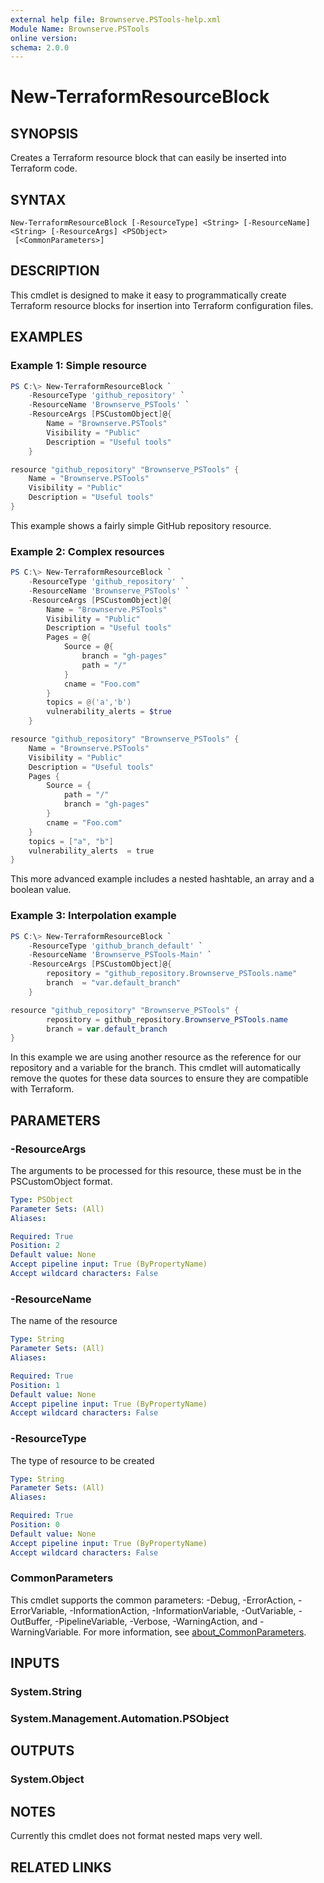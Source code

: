 ```yaml
---
external help file: Brownserve.PSTools-help.xml
Module Name: Brownserve.PSTools
online version:
schema: 2.0.0
---
```


# New-TerraformResourceBlock

## SYNOPSIS
Creates a Terraform resource block that can easily be inserted into Terraform code.

## SYNTAX

```
New-TerraformResourceBlock [-ResourceType] <String> [-ResourceName] <String> [-ResourceArgs] <PSObject>
 [<CommonParameters>]
```

## DESCRIPTION
This cmdlet is designed to make it easy to programmatically create Terraform resource blocks for insertion into Terraform configuration files.

## EXAMPLES

### Example 1: Simple resource
```powershell
PS C:\> New-TerraformResourceBlock `
    -ResourceType 'github_repository' `
    -ResourceName 'Brownserve_PSTools' `
    -ResourceArgs [PSCustomObject]@{
        Name = "Brownserve.PSTools"
        Visibility = "Public"
        Description = "Useful tools"
    }

resource "github_repository" "Brownserve_PSTools" {
    Name = "Brownserve.PSTools" 
    Visibility = "Public"
    Description = "Useful tools"
}
```

This example shows a fairly simple GitHub repository resource.

### Example 2: Complex resources
```powershell
PS C:\> New-TerraformResourceBlock `
    -ResourceType 'github_repository' `
    -ResourceName 'Brownserve_PSTools' `
    -ResourceArgs [PSCustomObject]@{
        Name = "Brownserve.PSTools"
        Visibility = "Public"
        Description = "Useful tools"
        Pages = @{
            Source = @{
                branch = "gh-pages"
                path = "/"
            }
            cname = "Foo.com"
        }
        topics = @('a','b')
        vulnerability_alerts = $true
    }

resource "github_repository" "Brownserve_PSTools" {
    Name = "Brownserve.PSTools"
    Visibility = "Public"
    Description = "Useful tools"
    Pages {   
        Source = {
            path = "/"
            branch = "gh-pages"
        }
        cname = "Foo.com"
    }
    topics = ["a", "b"]
    vulnerability_alerts  = true
}
```

This more advanced example includes a nested hashtable, an array and a boolean value.

### Example 3: Interpolation example
```powershell
PS C:\> New-TerraformResourceBlock `
    -ResourceType 'github_branch_default' `
    -ResourceName 'Brownserve_PSTools-Main' `
    -ResourceArgs [PSCustomObject]@{
        repository = "github_repository.Brownserve_PSTools.name"
        branch  = "var.default_branch"
    }

resource "github_repository" "Brownserve_PSTools" {
        repository = github_repository.Brownserve_PSTools.name
        branch = var.default_branch
}
```

In this example we are using another resource as the reference for our repository and a variable for the branch.
This cmdlet will automatically remove the quotes for these data sources to ensure they are compatible with Terraform.

## PARAMETERS

### -ResourceArgs
The arguments to be processed for this resource, these must be in the PSCustomObject format.

```yaml
Type: PSObject
Parameter Sets: (All)
Aliases:

Required: True
Position: 2
Default value: None
Accept pipeline input: True (ByPropertyName)
Accept wildcard characters: False
```

### -ResourceName
The name of the resource

```yaml
Type: String
Parameter Sets: (All)
Aliases:

Required: True
Position: 1
Default value: None
Accept pipeline input: True (ByPropertyName)
Accept wildcard characters: False
```

### -ResourceType
The type of resource to be created

```yaml
Type: String
Parameter Sets: (All)
Aliases:

Required: True
Position: 0
Default value: None
Accept pipeline input: True (ByPropertyName)
Accept wildcard characters: False
```

### CommonParameters
This cmdlet supports the common parameters: -Debug, -ErrorAction, -ErrorVariable, -InformationAction, -InformationVariable, -OutVariable, -OutBuffer, -PipelineVariable, -Verbose, -WarningAction, and -WarningVariable. For more information, see [about_CommonParameters](http://go.microsoft.com/fwlink/?LinkID=113216).

## INPUTS

### System.String
### System.Management.Automation.PSObject
## OUTPUTS

### System.Object
## NOTES
Currently this cmdlet does not format nested maps very well.

## RELATED LINKS
